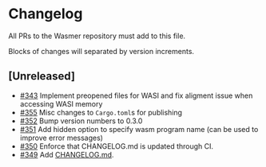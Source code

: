 # Changelog

All PRs to the Wasmer repository must add to this file.

Blocks of changes will separated by version increments.

## **[Unreleased]**
- [#343](https://github.com/wasmerio/wasmer/pull/343) Implement preopened files for WASI and fix aligment issue when accessing WASI memory
- [#355](https://github.com/wasmerio/wasmer/pull/355) Misc changes to `Cargo.toml`s for publishing
- [#352](https://github.com/wasmerio/wasmer/pull/352) Bump version numbers to 0.3.0
- [#351](https://github.com/wasmerio/wasmer/pull/351) Add hidden option to specify wasm program name (can be used to improve error messages)
- [#350](https://github.com/wasmerio/wasmer/pull/350) Enforce that CHANGELOG.md is updated through CI.
- [#349](https://github.com/wasmerio/wasmer/pull/349) Add [CHANGELOG.md](https://github.com/wasmerio/wasmer/blob/master/CHANGELOG.md).
